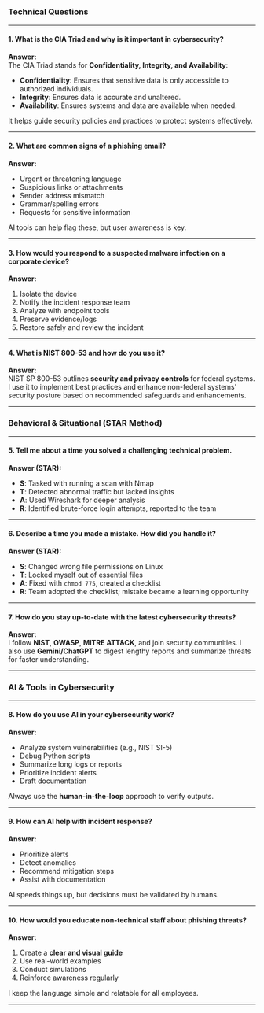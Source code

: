 
# 

### Technical Questions

---

#### **1. What is the CIA Triad and why is it important in cybersecurity?**

**Answer:**  
The CIA Triad stands for **Confidentiality, Integrity, and Availability**:
- **Confidentiality**: Ensures that sensitive data is only accessible to authorized individuals.  
- **Integrity**: Ensures data is accurate and unaltered.  
- **Availability**: Ensures systems and data are available when needed.  

It helps guide security policies and practices to protect systems effectively.

---

#### **2. What are common signs of a phishing email?**

**Answer:**  
- Urgent or threatening language  
- Suspicious links or attachments  
- Sender address mismatch  
- Grammar/spelling errors  
- Requests for sensitive information  

AI tools can help flag these, but user awareness is key.

---

#### **3. How would you respond to a suspected malware infection on a corporate device?**

**Answer:**
1. Isolate the device  
2. Notify the incident response team  
3. Analyze with endpoint tools  
4. Preserve evidence/logs  
5. Restore safely and review the incident  

---

#### **4. What is NIST 800-53 and how do you use it?**

**Answer:**  
NIST SP 800-53 outlines **security and privacy controls** for federal systems. I use it to implement best practices and enhance non-federal systems' security posture based on recommended safeguards and enhancements.

---

### Behavioral & Situational (STAR Method)

---

#### **5. Tell me about a time you solved a challenging technical problem.**

**Answer (STAR):**  
- **S**: Tasked with running a scan with Nmap  
- **T**: Detected abnormal traffic but lacked insights  
- **A**: Used Wireshark for deeper analysis  
- **R**: Identified brute-force login attempts, reported to the team

---

#### **6. Describe a time you made a mistake. How did you handle it?**

**Answer (STAR):**  
- **S**: Changed wrong file permissions on Linux  
- **T**: Locked myself out of essential files  
- **A**: Fixed with `chmod 775`, created a checklist  
- **R**: Team adopted the checklist; mistake became a learning opportunity

---

#### **7. How do you stay up-to-date with the latest cybersecurity threats?**

**Answer:**  
I follow **NIST**, **OWASP**, **MITRE ATT&CK**, and join security communities. I also use **Gemini/ChatGPT** to digest lengthy reports and summarize threats for faster understanding.

---

### AI & Tools in Cybersecurity

---

#### **8. How do you use AI in your cybersecurity work?**

**Answer:**  
- Analyze system vulnerabilities (e.g., NIST SI-5)  
- Debug Python scripts  
- Summarize long logs or reports  
- Prioritize incident alerts  
- Draft documentation  

Always use the **human-in-the-loop** approach to verify outputs.

---

#### **9. How can AI help with incident response?**

**Answer:**  
- Prioritize alerts  
- Detect anomalies  
- Recommend mitigation steps  
- Assist with documentation  

AI speeds things up, but decisions must be validated by humans.

---

#### **10. How would you educate non-technical staff about phishing threats?**

**Answer:**  
1. Create a **clear and visual guide**  
2. Use real-world examples  
3. Conduct simulations  
4. Reinforce awareness regularly  

I keep the language simple and relatable for all employees.

---
